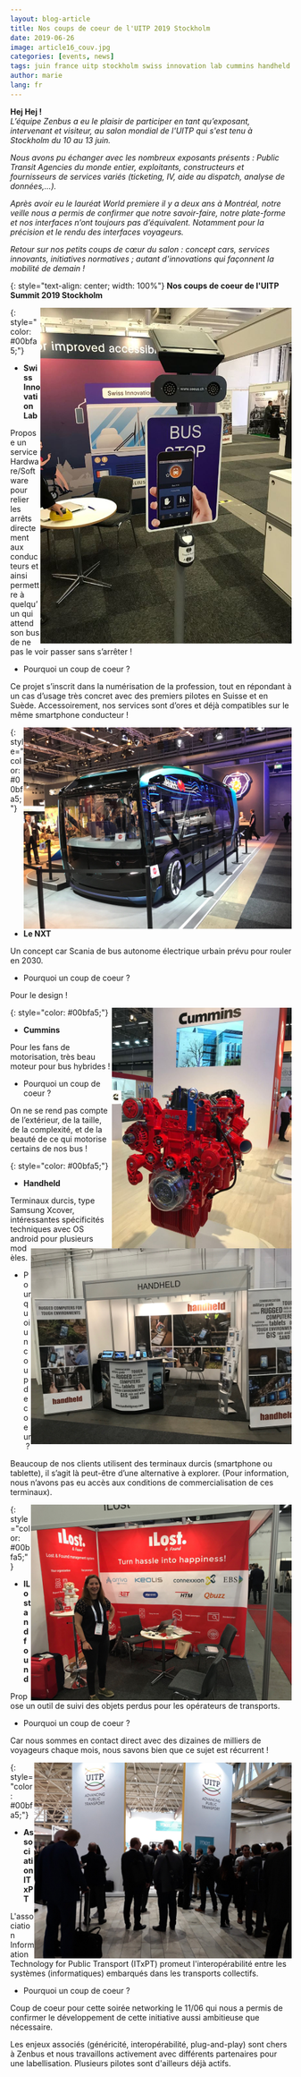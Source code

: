 ```yaml
---
layout: blog-article
title: Nos coups de coeur de l'UITP 2019 Stockholm
date: 2019-06-26
image: article16_couv.jpg
categories: [events, news]
tags: juin france uitp stockholm swiss innovation lab cummins handheld ilostandfound itxpt
author: marie
lang: fr
---
```


**Hej Hej !**<br>
*L’équipe Zenbus a eu le plaisir de participer en tant qu’exposant, intervenant et visiteur, au salon mondial de l'UITP qui s'est tenu à Stockholm du 10 au 13 juin.*

*Nous avons pu échanger avec les nombreux exposants présents&nbsp;:&nbsp;Public Transit Agencies du monde entier, exploitants, constructeurs et fournisseurs de services variés (ticketing, IV, aide au dispatch, analyse de données,...).*

*Après avoir eu le lauréat World premiere il y a deux ans à Montréal, notre veille nous a permis de confirmer que notre savoir-faire, notre plate-forme et nos interfaces n’ont toujours pas d’équivalent. Notamment pour la précision et le rendu des interfaces voyageurs.*

*Retour sur nos petits coups de cœur du salon&nbsp;:&nbsp;concept cars, services innovants, initiatives normatives ; autant d'innovations qui façonnent la mobilité de demain !*

{: style="text-align: center; width: 100%"}
**Nos coups de coeur de l'UITP Summit 2019 Stockholm**

<img style="float: right; height:600px; width:auto !important" src="/assets/img/blog/swiss.jpg">

{: style="color: #00bfa5;"}
* **Swiss Innovation Lab**

Propose un service Hardware/Software pour relier les arrêts directement aux conducteurs et ainsi permettre à quelqu’un qui attend son bus de ne pas le voir passer sans s’arrêter&nbsp;!

* Pourquoi un coup de coeur&nbsp;?

Ce projet s’inscrit dans la numérisation de la profession, tout en répondant à un cas d’usage très concret avec des premiers pilotes en Suisse et en Suède. Accessoirement, nos services sont d’ores et déjà compatibles sur le même smartphone conducteur !

<img style="float: right; height:360px; width:auto !important" src="/assets/img/blog/nxt.jpg">

{: style="color: #00bfa5;"}
* **Le NXT**

Un concept car Scania de bus autonome électrique urbain prévu pour rouler en 2030.

* Pourquoi un coup de coeur&nbsp;?

Pour le design !

<img style="float: right; height:430px; width:auto !important" src="/assets/img/blog/cummins.jpg">

{: style="color: #00bfa5;"}
* **Cummins**

Pour les fans de motorisation, très beau moteur pour bus hybrides !

* Pourquoi un coup de coeur&nbsp;?

On ne se rend pas compte de l’extérieur, de la taille, de la complexité, et de la beauté de ce qui motorise certains de nos bus !

<img style="float: right; height:350px; width:auto !important" src="/assets/img/blog/handheld.jpg">

{: style="color: #00bfa5;"}
* **Handheld**

Terminaux durcis, type Samsung Xcover, intéressantes spécificités techniques avec OS android pour plusieurs modèles. 

* Pourquoi un coup de coeur&nbsp;?

Beaucoup de nos clients utilisent des terminaux durcis (smartphone ou tablette), il s’agit là peut-être d’une alternative à explorer. 
(Pour information, nous n’avons pas eu accès aux conditions de commercialisation de ces terminaux).

<img style="float: right; height:350px; width:auto !important" src="/assets/img/blog/ilostandfound.jpg">

{: style="color: #00bfa5;"}
* **ILost and found**

Propose un outil de suivi des objets perdus pour les opérateurs de transports. 

* Pourquoi un coup de coeur&nbsp;?

Car nous sommes en contact direct avec des dizaines de milliers de voyageurs chaque mois, nous savons bien que ce sujet est récurrent !

<img style="float: right; height:350px; width:auto !important" src="/assets/img/blog/itxpt.png">

{: style="color: #00bfa5;"}
* **Association ITxPT**

L'association Information Technology for Public Transport (ITxPT) promeut l'interopérabilité entre les systèmes (informatiques) embarqués dans les transports collectifs.

* Pourquoi un coup de coeur&nbsp;?

Coup de coeur pour cette soirée networking le 11/06 qui nous a permis de confirmer le développement de cette initiative aussi ambitieuse que nécessaire.

Les enjeux associés (généricité, interopérabilité, plug-and-play) sont chers à Zenbus et nous travaillons activement avec différents partenaires pour une labellisation. Plusieurs pilotes sont d'ailleurs déjà actifs.
